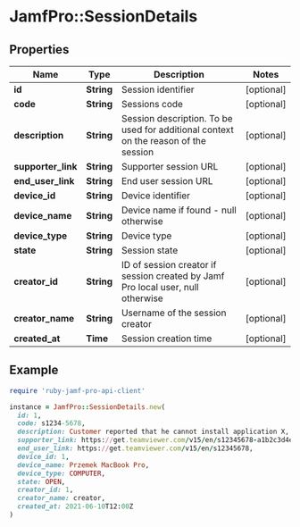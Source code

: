 # JamfPro::SessionDetails

## Properties

| Name | Type | Description | Notes |
| ---- | ---- | ----------- | ----- |
| **id** | **String** | Session identifier | [optional] |
| **code** | **String** | Sessions code | [optional] |
| **description** | **String** | Session description. To be used for additional context on the reason of the session | [optional] |
| **supporter_link** | **String** | Supporter session URL | [optional] |
| **end_user_link** | **String** | End user session URL | [optional] |
| **device_id** | **String** | Device identifier | [optional] |
| **device_name** | **String** | Device name if found - null otherwise | [optional] |
| **device_type** | **String** | Device type | [optional] |
| **state** | **String** | Session state | [optional] |
| **creator_id** | **String** | ID of session creator if session created by Jamf Pro local user, null otherwise | [optional] |
| **creator_name** | **String** | Username of the session creator | [optional] |
| **created_at** | **Time** | Session creation time | [optional] |

## Example

```ruby
require 'ruby-jamf-pro-api-client'

instance = JamfPro::SessionDetails.new(
  id: 1,
  code: s1234-5678,
  description: Customer reported that he cannot install application X,
  supporter_link: https://get.teamviewer.com/v15/en/s12345678-a1b2c3d4e5f6,
  end_user_link: https://get.teamviewer.com/v15/en/s12345678,
  device_id: 1,
  device_name: Przemek MacBook Pro,
  device_type: COMPUTER,
  state: OPEN,
  creator_id: 1,
  creator_name: creator,
  created_at: 2021-06-10T12:00Z
)
```

